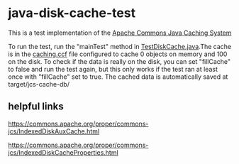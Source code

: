 # java-disk-cache-test

This is a test implementation of the [Apache Commons Java Caching System](https://commons.apache.org/proper/commons-jcs/)

To run the test, run the "mainTest" method in [TestDiskCache.java](src/test/java/TestDiskCache.java).The cache is in the [caching.ccf](src/main/resources/cache.ccf) file configured to cache 0 objects on memory and 100 on the disk. To check if the data is really on the disk, you can set "fillCache" to false and run the test again, but this only works if the test ran at least once with "fillCache" set to true. The cached data is automatically saved at target/jcs-cache-db/

## helpful links
https://commons.apache.org/proper/commons-jcs/IndexedDiskAuxCache.html

https://commons.apache.org/proper/commons-jcs/IndexedDiskCacheProperties.html



